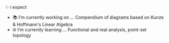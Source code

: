 ✨ i expect 

- 📚 I’m currently working on ... Compendium of diagrams based on Kunze & Hoffmann's Linear Algebra
- 🌐  I’m currently learning ... Functional and real analysis, point-set topology
